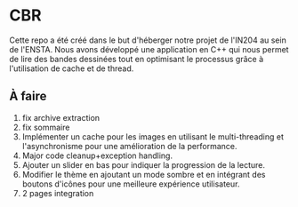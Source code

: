 # CBR

Cette repo a été créé dans le but d'héberger notre projet de l'IN204 au sein de l'ENSTA. Nous avons développé une application en C++ qui nous permet de lire des bandes dessinées tout en optimisant le processus grâce à l'utilisation de cache et de thread.
## À faire
1. fix archive extraction
2. fix sommaire
3. Implémenter un cache pour les images en utilisant le multi-threading et l'asynchronisme pour une amélioration de la performance.
4. Major code cleanup+exception handling.
5. Ajouter un slider en bas pour indiquer la progression de la lecture.
6. Modifier le thème en ajoutant un mode sombre et en intégrant des boutons d'icônes pour une meilleure expérience utilisateur.
7. 2 pages integration